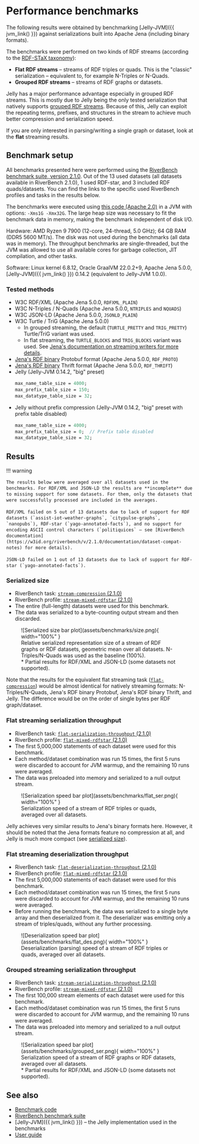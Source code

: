 # Performance benchmarks

The following results were obtained by benchmarking [Jelly-JVM]({{ jvm_link() }}) against serializations built into Apache Jena (including binary formats).

The benchmarks were performed on two kinds of RDF streams (according to the [RDF-STaX taxonomy](https://w3id.org/stax/dev/taxonomy)):

- **Flat RDF streams** – streams of RDF triples or quads. This is the "classic" serialization – equivalent to, for example N-Triples or N-Quads.
- **Grouped RDF streams** – streams of RDF graphs or datasets.

Jelly has a major performance advantage especially in grouped RDF streams. This is mostly due to Jelly being the only tested serialization that natively supports [grouped RDF streams](https://w3id.org/stax/dev/taxonomy). Because of this, Jelly can exploit the repeating terms, prefixes, and structures in the stream to achieve much better compression and serialization speed.

If you are only interested in parsing/writing a single graph or dataset, look at the **flat** streaming results.

## Benchmark setup

All benchmarks presented here were performed using the [RiverBench benchmark suite, version 2.1.0](https://w3id.org/riverbench/v/2.1.0). Out of the 13 used datasets (all datasets available in RiverBench 2.1.0), 1 used RDF-star, and 3 included RDF quads/datasets. You can find the links to the specific used RiverBench profiles and tasks in the results below.

The benchmarks were executed using [this code (Apache 2.0)](https://github.com/Jelly-RDF/jvm-benchmarks/tree/88d936a87d0dcd9f7fb5f3dc98af7d4c270711e9) in a JVM with options: `-Xms1G -Xmx32G`. The large heap size was necessary to fit the benchmark data in memory, making the benchmark independent of disk I/O.

Hardware: AMD Ryzen 9 7900 (12-core, 24-thread, 5.0 GHz); 64 GB RAM (DDR5 5600 MT/s). The disk was not used during the benchmarks (all data was in memory). The throughput benchmarks are single-threaded, but the JVM was allowed to use all available cores for garbage collection, JIT compilation, and other tasks.

Software: Linux kernel 6.8.12, Oracle GraalVM 22.0.2+9, Apache Jena 5.0.0, [Jelly-JVM]({{ jvm_link() }}) 0.14.2 (equivalent to Jelly-JVM 1.0.0).

### Tested methods

- W3C RDF/XML (Apache Jena 5.0.0, `RDFXML_PLAIN`)
- W3C N-Triples / N-Quads (Apache Jena 5.0.0, `NTRIPLES` and `NQUADS`)
- W3C JSON-LD (Apache Jena 5.0.0, `JSONLD_PLAIN`)
- W3C Turtle / TriG (Apache Jena 5.0.0)
    - In grouped streaming, the default (`TURTLE_PRETTY` and `TRIG_PRETTY`) Turtle/TriG variant was used. 
    - In flat streaming, the `TURTLE_BLOCKS` and `TRIG_BLOCKS` variant was used. See [Jena's documentation on streaming writers for more details](https://jena.apache.org/documentation/io/streaming-io.html).
- [Jena's RDF binary](https://jena.apache.org/documentation/io/rdf-binary.html) Protobuf format (Apache Jena 5.0.0, `RDF_PROTO`)
- [Jena's RDF binary](https://jena.apache.org/documentation/io/rdf-binary.html) Thrift format (Apache Jena 5.0.0, `RDF_THRIFT`)
- Jelly (Jelly-JVM 0.14.2, "big" preset)
    ```protobuf
    max_name_table_size = 4000;
    max_prefix_table_size = 150;
    max_datatype_table_size = 32;
    ```
- Jelly without prefix compression (Jelly-JVM 0.14.2, "big" preset with prefix table disabled)
    ```protobuf
    max_name_table_size = 4000;
    max_prefix_table_size = 0;  // Prefix table disabled
    max_datatype_table_size = 32;
    ```

## Results

!!! warning

    The results below were averaged over all datasets used in the benchmarks. For RDF/XML and JSON-LD the results are **incomplete** due to missing support for some datasets. For them, only the datasets that were successfully processed are included in the averages.
    
    RDF/XML failed on 5 out of 13 datasets due to lack of support for RDF datasets (`assist-iot-weather-graphs`, `citypulse-graphs`, `nanopubs`), RDF-star (`yago-annotated-facts`), and no support for encoding ASCII control characters (`politiquices` – see [RiverBench documentation](https://w3id.org/riverbench/v/2.1.0/documentation/dataset-compat-notes) for more details).

    JSON-LD failed on 1 out of 13 datasets due to lack of support for RDF-star (`yago-annotated-facts`).


### Serialized size

- RiverBench task: [`stream-compression` (2.1.0)](https://w3id.org/riverbench/v/2.1.0/tasks/stream-compression)
- RiverBench profile: [`stream-mixed-rdfstar` (2.1.0)](https://w3id.org/riverbench/v/2.1.0/profiles/stream-mixed-rdfstar)
- The entire (full-length) datasets were used for this benchmark.
- The data was serialized to a byte-counting output stream and then discarded.

<figure markdown="span">
  ![Serialized size bar plot](assets/benchmarks/size.png){ width="100%" }
  <figcaption markdown style="max-width: 100%;">Relative serialized representation size of a stream of RDF graphs or RDF datasets, geometric mean over all datasets. N-Triples/N-Quads was used as the baseline (100%).<br>* Partial results for RDF/XML and JSON-LD (some datasets not supported).</figcaption>
</figure>

Note that the results for the equivalent flat streaming task ([`flat-compression`](https://w3id.org/riverbench/v/2.1.0/tasks/flat-compression)) would be almost identical for natively streaming formats: N-Triples/N-Quads, Jena's RDF binary Protobuf, Jena's RDF binary Thrift, and Jelly. The difference would be on the order of single bytes per RDF graph/dataset.

### Flat streaming serialization throughput

- RiverBench task: [`flat-serialization-throughput` (2.1.0)](https://w3id.org/riverbench/v/2.1.0/tasks/flat-serialization-throughput)
- RiverBench profile: [`flat-mixed-rdfstar` (2.1.0)](https://w3id.org/riverbench/v/2.1.0/profiles/flat-mixed-rdfstar)
- The first 5,000,000 statements of each dataset were used for this benchmark.
- Each method/dataset combination was run 15 times, the first 5 runs were discarded to account for JVM warmup, and the remaining 10 runs were averaged.
- The data was preloaded into memory and serialized to a null output stream.

<figure markdown="span">
  ![Serialization speed bar plot](assets/benchmarks/flat_ser.png){ width="100%" }
  <figcaption markdown style="max-width: 100%;">Serialization speed of a stream of RDF triples or quads, averaged over all datasets.</figcaption>
</figure>

Jelly achieves very similar results to Jena's binary formats here. However, it should be noted that the Jena formats feature no compression at all, and Jelly is much more compact (see [serialized size](#serialized-size)).

### Flat streaming deserialization throughput

- RiverBench task: [`flat-deserialization-throughput` (2.1.0)](https://w3id.org/riverbench/v/2.1.0/tasks/flat-deserialization-throughput)
- RiverBench profile: [`flat-mixed-rdfstar` (2.1.0)](https://w3id.org/riverbench/v/2.1.0/profiles/flat-mixed-rdfstar)
- The first 5,000,000 statements of each dataset were used for this benchmark.
- Each method/dataset combination was run 15 times, the first 5 runs were discarded to account for JVM warmup, and the remaining 10 runs were averaged.
- Before running the benchmark, the data was serialized to a single byte array and then deserialized from it. The deserializer was emitting only a stream of triples/quads, without any further processing.

<figure markdown="span">
  ![Deserialization speed bar plot](assets/benchmarks/flat_des.png){ width="100%" }
  <figcaption markdown style="max-width: 100%;">Deserialization (parsing) speed of a stream of RDF triples or quads, averaged over all datasets.</figcaption>
</figure>

### Grouped streaming serialization throughput

- RiverBench task: [`stream-serialization-throughput` (2.1.0)](https://w3id.org/riverbench/v/2.1.0/tasks/stream-serialization-throughput)
- RiverBench profile: [`stream-mixed-rdfstar` (2.1.0)](https://w3id.org/riverbench/v/2.1.0/profiles/stream-mixed-rdfstar)
- The first 100,000 stream elements of each dataset were used for this benchmark.
- Each method/dataset combination was run 15 times, the first 5 runs were discarded to account for JVM warmup, and the remaining 10 runs were averaged.
- The data was preloaded into memory and serialized to a null output stream.

<figure markdown="span">
  ![Serialization speed bar plot](assets/benchmarks/grouped_ser.png){ width="100%" }
  <figcaption markdown style="max-width: 100%;">Serialization speed of a stream of RDF graphs or RDF datasets, averaged over all datasets.<br>* Partial results for RDF/XML and JSON-LD (some datasets not supported).</figcaption>
</figure>


## See also

- [Benchmark code](https://github.com/Jelly-RDF/jvm-benchmarks/tree/88d936a87d0dcd9f7fb5f3dc98af7d4c270711e9)
- [RiverBench benchmark suite](https://w3id.org/riverbench/)
- [Jelly-JVM]({{ jvm_link() }}) – the Jelly implementation used in the benchmarks
- [User guide](user-guide.md)
